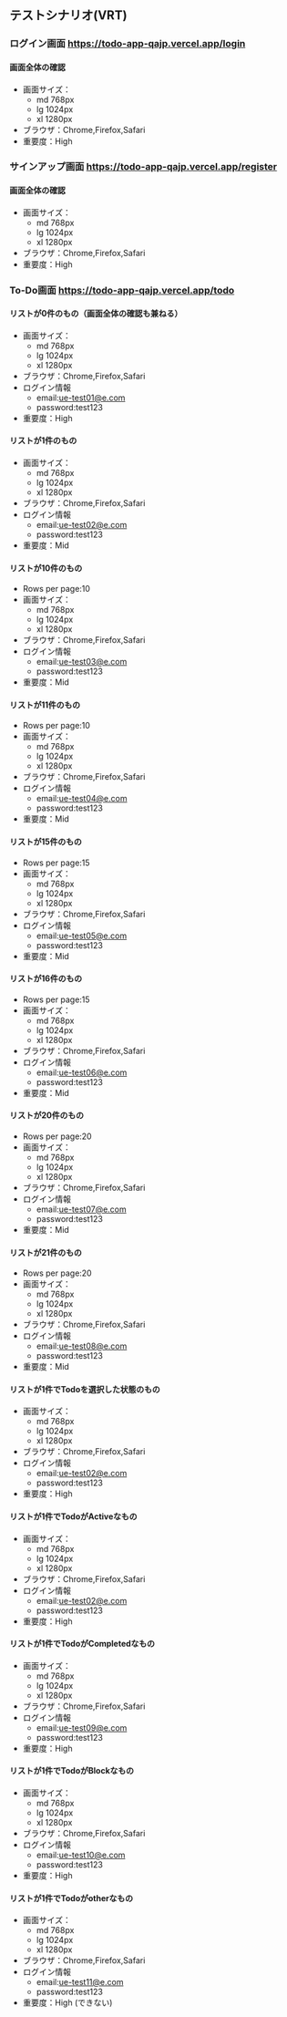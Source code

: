## テストシナリオ(VRT)
### ログイン画面 https://todo-app-qajp.vercel.app/login
#### 画面全体の確認
* 画面サイズ：
  * md	768px
  * lg	1024px
  * xl	1280px
* ブラウザ：Chrome,Firefox,Safari
* 重要度：High
### サインアップ画面 https://todo-app-qajp.vercel.app/register
#### 画面全体の確認
* 画面サイズ：
  * md	768px
  * lg	1024px
  * xl	1280px
* ブラウザ：Chrome,Firefox,Safari
* 重要度：High
### To-Do画面 https://todo-app-qajp.vercel.app/todo
#### リストが0件のもの（画面全体の確認も兼ねる）
* 画面サイズ：
  * md	768px
  * lg	1024px
  * xl	1280px
* ブラウザ：Chrome,Firefox,Safari
* ログイン情報
  * email:ue-test01@e.com
  * password:test123
* 重要度：High

#### リストが1件のもの
* 画面サイズ：
  * md	768px
  * lg	1024px
  * xl	1280px
* ブラウザ：Chrome,Firefox,Safari
* ログイン情報
  * email:ue-test02@e.com
  * password:test123
* 重要度：Mid

#### リストが10件のもの
* Rows per page:10
* 画面サイズ：
  * md	768px
  * lg	1024px
  * xl	1280px
* ブラウザ：Chrome,Firefox,Safari
* ログイン情報
  * email:ue-test03@e.com
  * password:test123
* 重要度：Mid

#### リストが11件のもの
* Rows per page:10
* 画面サイズ：
  * md	768px
  * lg	1024px
  * xl	1280px
* ブラウザ：Chrome,Firefox,Safari
* ログイン情報
  * email:ue-test04@e.com
  * password:test123
* 重要度：Mid

#### リストが15件のもの
* Rows per page:15
* 画面サイズ：
  * md	768px
  * lg	1024px
  * xl	1280px
* ブラウザ：Chrome,Firefox,Safari
* ログイン情報
  * email:ue-test05@e.com
  * password:test123
* 重要度：Mid

#### リストが16件のもの
* Rows per page:15
* 画面サイズ：
  * md	768px
  * lg	1024px
  * xl	1280px
* ブラウザ：Chrome,Firefox,Safari
* ログイン情報
  * email:ue-test06@e.com
  * password:test123
* 重要度：Mid

#### リストが20件のもの
* Rows per page:20
* 画面サイズ：
  * md	768px
  * lg	1024px
  * xl	1280px
* ブラウザ：Chrome,Firefox,Safari
* ログイン情報
  * email:ue-test07@e.com
  * password:test123
* 重要度：Mid

#### リストが21件のもの
* Rows per page:20
* 画面サイズ：
  * md	768px
  * lg	1024px
  * xl	1280px
* ブラウザ：Chrome,Firefox,Safari
* ログイン情報
  * email:ue-test08@e.com
  * password:test123
* 重要度：Mid

#### リストが1件でTodoを選択した状態のもの
* 画面サイズ：
  * md	768px
  * lg	1024px
  * xl	1280px
* ブラウザ：Chrome,Firefox,Safari
* ログイン情報
  * email:ue-test02@e.com
  * password:test123
* 重要度：High

#### リストが1件でTodoがActiveなもの
* 画面サイズ：
  * md	768px
  * lg	1024px
  * xl	1280px
* ブラウザ：Chrome,Firefox,Safari
* ログイン情報
  * email:ue-test02@e.com
  * password:test123
* 重要度：High

#### リストが1件でTodoがCompletedなもの
* 画面サイズ：
  * md	768px
  * lg	1024px
  * xl	1280px
* ブラウザ：Chrome,Firefox,Safari
* ログイン情報
  * email:ue-test09@e.com
  * password:test123
* 重要度：High

#### リストが1件でTodoがBlockなもの
* 画面サイズ：
  * md	768px
  * lg	1024px
  * xl	1280px
* ブラウザ：Chrome,Firefox,Safari
* ログイン情報
  * email:ue-test10@e.com
  * password:test123
* 重要度：High

#### リストが1件でTodoがotherなもの
* 画面サイズ：
  * md	768px
  * lg	1024px
  * xl	1280px
* ブラウザ：Chrome,Firefox,Safari
* ログイン情報
  * email:ue-test11@e.com
  * password:test123
* 重要度：High (できない)
